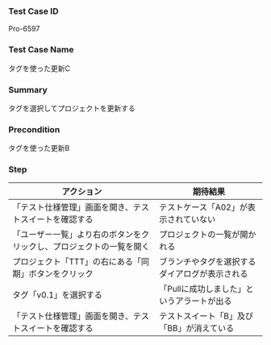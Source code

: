 ### Test Case ID
Pro-6597

### Test Case Name
タグを使った更新C

### Summary
タグを選択してプロジェクトを更新する

### Precondition
タグを使った更新B

### Step
| アクション      | 期待結果            |
|------------|-----------------|
| 「テスト仕様管理」画面を開き、テストスイートを確認する | テストケース「A02」が表示されていない |
| 「ユーザー一覧」より右のボタンをクリックし、プロジェクトの一覧を開く | プロジェクトの一覧が開かれる |
| プロジェクト「TTT」の右にある「同期」ボタンをクリック | ブランチやタグを選択するダイアログが表示される |
| タグ「v0.1」を選択する | 「Pullに成功しました」というアラートが出る |
| 「テスト仕様管理」画面を開き、テストスイートを確認する | テストスイート「B」及び「BB」が消えている |
